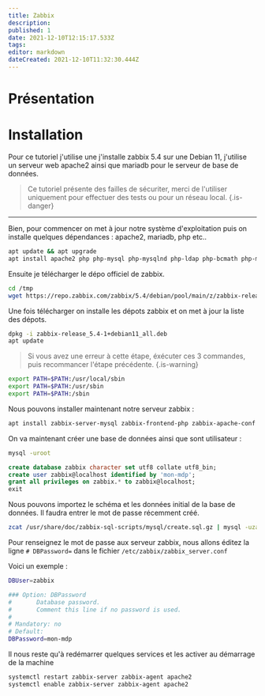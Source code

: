 ```yaml
---
title: Zabbix
description: 
published: 1
date: 2021-12-10T12:15:17.533Z
tags: 
editor: markdown
dateCreated: 2021-12-10T11:32:30.444Z
---
```


# Présentation

# Installation
Pour ce tutoriel j'utilise une j'installe zabbix 5.4 sur une Debian 11, j'utilise un serveur web apache2 ainsi que mariadb pour le serveur de base de données.
> Ce tutoriel présente des failles de sécuriter, merci de l'utiliser uniquement pour effectuer des tests ou pour un réseau local.
{.is-danger}


---

Bien, pour commencer on met à jour notre système d'exploitation puis on installe quelques dépendances : apache2, mariadb, php etc..

```bash
apt update && apt upgrade
apt install apache2 php php-mysql php-mysqlnd php-ldap php-bcmath php-mbstring php-gd php-pdo php-xml libapache2-mod-php mariadb-server mariadb-client
```

Ensuite je télécharger le dépo officiel de zabbix.

```bash
cd /tmp
wget https://repo.zabbix.com/zabbix/5.4/debian/pool/main/z/zabbix-release/zabbix-release_5.4-1+debian11_all.deb
```

Une fois télécharger on installe les dépots zabbix et on met à jour la liste des dépots.

```bash
dpkg -i zabbix-release_5.4-1+debian11_all.deb
apt update
```

> Si vous avez une erreur à cette étape, éxécuter ces 3 commandes, puis recommancer l'étape précédente.
{.is-warning}

```bash
export PATH=$PATH:/usr/local/sbin
export PATH=$PATH:/usr/sbin
export PATH=$PATH:/sbin
```

Nous pouvons installer maintenant notre serveur zabbix :

```bash
apt install zabbix-server-mysql zabbix-frontend-php zabbix-apache-conf zabbix-sql-scripts zabbix-agent
```

On va maintenant créer une base de données ainsi que sont utilisateur : 

```bash
mysql -uroot
```

```SQL
create database zabbix character set utf8 collate utf8_bin;
create user zabbix@localhost identified by 'mon-mdp';
grant all privileges on zabbix.* to zabbix@localhost;
exit
```

Nous pouvons importez le schéma et les données initial de la base de données. Il faudra entrer le  mot de passe récemment créé.

```bash
zcat /usr/share/doc/zabbix-sql-scripts/mysql/create.sql.gz | mysql -uzabbix -p zabbix
```

Pour renseignez le mot de passe aux serveur zabbix, nous allons éditez la ligne `# DBPassword=` dans le fichier `/etc/zabbix/zabbix_server.conf`

Voici un exemple : 

```bash
DBUser=zabbix

### Option: DBPassword
#       Database password.
#       Comment this line if no password is used.
#
# Mandatory: no
# Default:
DBPassword=mon-mdp
```

Il nous reste qu'à redémarrer quelques services et les activer au démarrage de la machine

```bash
systemctl restart zabbix-server zabbix-agent apache2
systemctl enable zabbix-server zabbix-agent apache2
```

